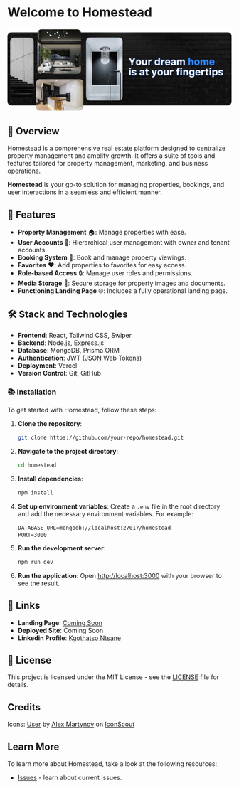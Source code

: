 # Welcome to Homestead

![Homestead](/frontend/src/assets/featured.png)

## 📜 Overview

Homestead is a comprehensive real estate platform designed to centralize property management and amplify growth. It offers a suite of tools and features tailored for property management, marketing, and business operations.

**Homestead** is your go-to solution for managing properties, bookings, and user interactions in a seamless and efficient manner.

## 🚀 Features

- **Property Management** 🏠: Manage properties with ease.
- **User Accounts** 👥: Hierarchical user management with owner and tenant accounts.
- **Booking System** 📅: Book and manage property viewings.
- **Favorites** ❤️: Add properties to favorites for easy access.
- **Role-based Access** 🔒: Manage user roles and permissions.
- **Media Storage** 📁: Secure storage for property images and documents.
- **Functioning Landing Page** 🌐: Includes a fully operational landing page.

## 🛠️ Stack and Technologies

- **Frontend**: React, Tailwind CSS, Swiper
- **Backend**: Node.js, Express.js
- **Database**: MongoDB, Prisma ORM
- **Authentication**: JWT (JSON Web Tokens)
- **Deployment**: Vercel
- **Version Control**: Git, GitHub

### 📚 Installation

To get started with Homestead, follow these steps:

1. **Clone the repository**:

   ```bash
   git clone https://github.com/your-repo/homestead.git
   ```

2. **Navigate to the project directory**:

   ```bash
   cd homestead
   ```

3. **Install dependencies**:

   ```bash
   npm install
   ```

4. **Set up environment variables**:
   Create a `.env` file in the root directory and add the necessary environment variables. For example:

   ```env
   DATABASE_URL=mongodb://localhost:27017/homestead
   PORT=3000
   ```

5. **Run the development server**:

   ```bash
   npm run dev
   ```

6. **Run the application**:
    Open [http://localhost:3000](http://localhost:3000) with your browser to see the result.

## 🔗 Links

- **Landing Page**: [Coming Soon](https://kgothatsontsane.github.io/homestead-landing-page/)
- **Deployed Site**: Coming Soon
- **Linkedin Profile**: [Kgothatso Ntsane](https://linkedin.com/in/kgothatsontsane)

## 📜 License

This project is licensed under the MIT License - see the [LICENSE](LICENSE.md) file for details.

## Credits

Icons:
[User](https://iconscout.com/icons/property) by [Alex Martynov](https://iconscout.com/contributors/rengised) on [IconScout](https://iconscout.com)

## Learn More

To learn more about Homestead, take a look at the following resources:

- [Issues](https://github.com/kgothatsontsane/homestead/issues/) - learn about current issues.
